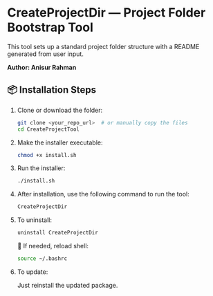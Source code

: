 # CreateProjectDir — Project Folder Bootstrap Tool

This tool sets up a standard project folder structure with a README generated from user input.

**Author: Anisur Rahman**

## 📦 Installation Steps

1. Clone or download the folder:

   ```bash
   git clone <your_repo_url>  # or manually copy the files
   cd CreateProjectTool
   ```

2. Make the installer executable:

   ```bash
   chmod +x install.sh
   ```

3. Run the installer:

   ```bash
   ./install.sh
   ```

4. After installation, use the following command to run the tool:

   ```bash
   CreateProjectDir
   ```

5. To uninstall:

   ```bash
   uninstall CreateProjectDir
   ```

   🔁 If needed, reload shell:

   ```bash
   source ~/.bashrc
   ```

6. To update:

   Just reinstall the updated package.

